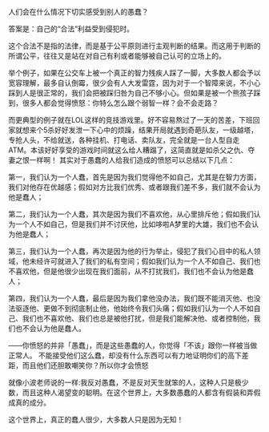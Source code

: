 人们会在什么情况下切实感受到别人的愚蠢？

答案是：自己的“合法”利益受到侵犯时。

这个合法不是指的法律，而是基于公平原则进行主观判断的结果。而这用于判断的所谓公平，往往又是站在对自己有利或者能够被自己认可的立场上的。

举个例子，如果在公交车上被一个真正的智力残疾人踩了一脚，大多数人都会予以宽容理解，最多自认倒霉，很少会有人大发雷霆，因为对于一个智障来说，不小心踩到人是很正常的，我们会把被踩归咎为自己不够小心。但如果是被一个熊孩子踩到，很多人都会觉得愤怒：你特么怎么跟个弱智一样？会不会走路？

而更典型的例子就在LOL这样的竞技游戏里。好不容易熬过了一天的苦差，下班回家就想来个5杀好好发泄一下心中的烦躁，结果开局就遇到奇葩队友，一级越塔，专抢人头，不给就送，各种挂机、打电话、卖队友，完全就是一台人型自走ATM。本该好好享受的游戏时间就这么给人糟蹋了，这简直就是如杀父之仇、夺妻之恨一样啊！
其实对于愚蠢的人给我们造成的愤怒可以总结以下几点：

第一，我们认为一个人蠢，首先是因为我们觉得他不如自己，尤其是在智力方面，我们对他存在优越感；假如对方比我们优秀、或者跟我们差不多，我们就不会认为他是蠢人；

第二，我们认为一个人蠢，其次是因为我们不喜欢他，从心里排斥他；假如我们认为一个人不如自己，但是我们并不讨厌他，比如哆啦A梦里的大雄，我们也不会认为他是蠢人；

第三，我们认为一个人蠢，再次是因为他的行为举止，侵犯了我们心目中的私人领域，他未经许可就进入了我们的私有空间；假如我们认为一个人不如自己、我们也不喜欢他，但是他很少出现在我们面前，从不打扰我们，我们也不会认为他是蠢人；

第四，我们认为一个人蠢，最后是因为我们拿他没办法，我们既不能消灭他、也没法驱逐他、更做不到彻底制止他，他始终令我们头痛；假如我们认为一个人不如自己、我们也不喜欢他、我们也总是被他打扰，但是我们能解决他、或者控制他，我们也不会认为他是蠢人。

——你愤怒的并非「愚蠢」，而是这些愚蠢的人，你觉得「不该」跟你一样被当做正常人。
不能接受他们这么蠢，却没有什么东西可以有力地证明你们的高下差距，而且他们还胆敢嘲笑你？所以你才会愤怒

就像小波老师说的一样:我反对愚蠢，不是反对天生就笨的人，这种人只是极少数，而且这种人渴望变的聪明。在这个世界上，大多数愚蠢的人都含有假装和弄假成真的成分。

这个世界上，真正的蠢人很少，大多数人只是因为无知！